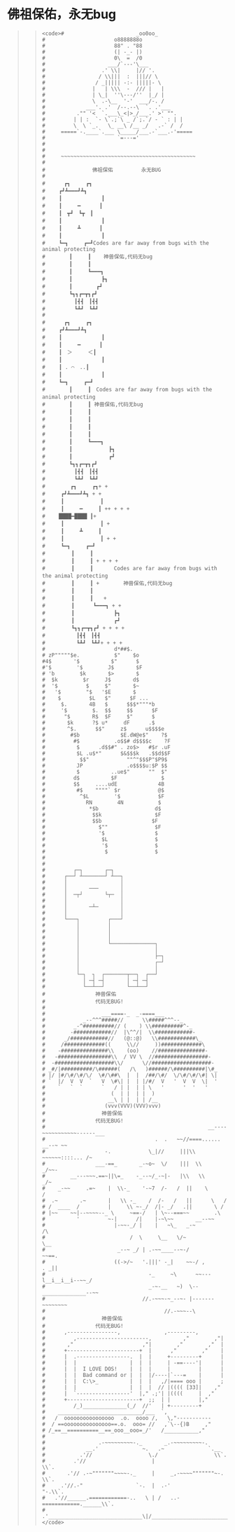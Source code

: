 # 佛祖保佑，永无bug


<blockquote>

>     
>     <code>#                       _oo0oo_
>     #                      o8888888o
>     #                      88" . "88
>     #                      (| -_- |)
>     #                      0\  =  /0
>     #                    ___/`---'\___
>     #                  .' \\|     |// '.
>     #                 / \\|||  :  |||// \
>     #                / _||||| -:- |||||- \
>     #               |   | \\\  -  /// |   |
>     #               | \_|  ''\---/''  |_/ |
>     #               \  .-\__  '-'  ___/-. /
>     #             ___'. .'  /--.--\  `. .'___
>     #          ."" '<  `.___\_<|>_/___.' >' "".
>     #         | | :  `- \`.;`\ _ /`;.`/ - ` : | |
>     #         \  \ `_.   \_ __\ /__ _/   .-` /  /
>     #     =====`-.____`.___ \_____/___.-`___.-'=====
>     #                       `=---='
>     #
>     #
>     #     ~~~~~~~~~~~~~~~~~~~~~~~~~~~~~~~~~~~~~~~~~~~
>     #
>     #               佛祖保佑         永无BUG
>     #
>     # 　　　┏┓　　　┏┓
>     # 　　┏┛┻━━━┛┻┓
>     # 　　┃　　　　　　　 ┃
>     # 　　┃　　　━　　　 ┃
>     # 　　┃　┳┛　┗┳　┃
>     # 　　┃　　　　　　　 ┃
>     # 　　┃　　　┻　　　 ┃
>     # 　　┃　　　　　　　 ┃
>     # 　　┗━┓　　　┏━┛Codes are far away from bugs with the animal protecting
>     # 　　　　┃　　　┃    神兽保佑,代码无bug
>     # 　　　　┃　　　┃
>     # 　　　　┃　　　┗━━━┓
>     # 　　　　┃　　　　　 ┣┓
>     # 　　　　┃　　　　 ┏┛
>     # 　　　　┗┓┓┏━┳┓┏┛
>     # 　　　　　┃┫┫　┃┫┫
>     # 　　　　　┗┻┛　┗┻┛
>     #
>     # 　　　┏┓　　　┏┓
>     # 　　┏┛┻━━━┛┻┓
>     # 　　┃　　　　　　　 ┃ 　
>     # 　　┃　　　━　　　 ┃
>     # 　　┃　＞　　　＜┃
>     # 　　┃　　　　　　　 ┃
>     # 　　┃ . ⌒　..┃
>     # 　　┃　　　　　　　 ┃
>     # 　　┗━┓　　　┏━┛
>     # 　　　　┃　　　┃　Codes are far away from bugs with the animal protecting　　　　　　　
>     # 　　　　┃　　　┃ 神兽保佑,代码无bug
>     # 　　　　┃　　　┃　　　　　　　　　　　
>     # 　　　　┃　　　┃ 　　　　　　
>     # 　　　　┃　　　┃
>     # 　　　　┃　　　┃　　　　　　　　　　　
>     # 　　　　┃　　　┗━━━┓
>     # 　　　　┃　　　　　　　┣┓
>     # 　　　　┃　　　　　　　┏┛
>     # 　　　　┗┓┓┏━┳┓┏┛
>     # 　　　　　┃┫┫　┃┫┫
>     # 　　　　　┗┻┛　┗┻┛
>     #        ┏┓　　　┏┓+ +
>     #　　　┏┛┻━━━┛┻┓ + +
>     #　　　┃　　　　　　　┃ 　
>     #　　　┃　　　━　　　┃ ++ + + +
>     #　　 ████━████ ┃+
>     #　　　┃　　　　　　　┃ +
>     #　　　┃　　　┻　　　┃
>     #　　　┃　　　　　　　┃ + +
>     #　　　┗━┓　　　┏━┛
>     #　　　　　┃　　　┃　　　　　　　　　　　
>     #　　　　　┃　　　┃ + + + +
>     #　　　　　┃　　　┃　　　　Codes are far away from bugs with the animal protecting　　　
>     #　　　　　┃　　　┃ + 　　　　神兽保佑,代码无bug　　
>     #　　　　　┃　　　┃
>     #　　　　　┃　　　┃　　+　　　　　　　　　
>     #　　　　　┃　 　　┗━━━┓ + +
>     #　　　　　┃ 　　　　　　　┣┓
>     #　　　　　┃ 　　　　　　　┏┛
>     #　　　　　┗┓┓┏━┳┓┏┛ + + + +
>     #　　　　　　┃┫┫　┃┫┫
>     #　　　　　　┗┻┛　┗┻┛+ + + +
>     #                      d*##$.
>     # zP"""""$e.           $"    $o
>     #4$       '$          $"      $
>     #'$        '$        J$       $F
>     # 'b        $k       $>       $
>     #  $k        $r     J$       d$
>     #  '$         $     $"       $~
>     #   '$        "$   '$E       $
>     #    $         $L   $"      $F ...
>     #     $.       4B   $      $$$*"""*b
>     #     '$        $.  $$     $$      $F
>     #      "$       R$  $F     $"      $
>     #       $k      ?$ u*     dF      .$
>     #       ^$.      $$"     z$      u$$$$e
>     #        #$b             $E.dW@e$"    ?$
>     #         #$           .o$$# d$$$$c    ?F
>     #          $      .d$$#" . zo$>   #$r .uF
>     #          $L .u$*"      $&$$$k   .$$d$$F
>     #           $$"            ""^"$$$P"$P9$
>     #          JP              .o$$$$u:$P $$
>     #          $          ..ue$"      ""  $"
>     #         d$          $F              $
>     #         $$     ....udE             4B
>     #          #$    """"` $r            @$
>     #           ^$L        '$            $F
>     #             RN        4N           $
>     #              *$b                  d$
>     #               $$k                 $F
>     #               $$b                $F
>     #                 $""               $F
>     #                 '$                $
>     #                  $L               $
>     #                  '$               $
>     #                   $               $
>     #
>     #
>     #         ┌─┐       ┌─┐
>     #      ┌──┘ ┴───────┘ ┴──┐
>     #      │                 │
>     #      │       ───       │
>     #      │  ─┬┘       └┬─  │
>     #      │                 │
>     #      │       ─┴─       │
>     #      │                 │
>     #      └───┐         ┌───┘
>     #          │         │
>     #          │         │
>     #          │         │
>     #          │         └──────────────┐
>     #          │                        │
>     #          │                        ├─┐
>     #          │                        ┌─┘
>     #          │                        │
>     #          └─┐  ┐  ┌───────┬──┐  ┌──┘
>     #            │ ─┤ ─┤       │ ─┤ ─┤
>     #            └──┴──┘       └──┴──┘
>     #                神兽保佑
>     #                代码无BUG!
>     #
>     #                  ___====-_  _-====___
>     #            _--^^^#####//      \\#####^^^--_
>     #         _-^##########// (    ) \\##########^-_
>     #        -############//  |\^^/|  \\############-
>     #      _/############//   (@::@)   \\############\_
>     #     /#############((     \\//     ))#############\
>     #    -###############\\    (oo)    //###############-
>     #   -#################\\  / VV \  //#################-
>     #  -###################\\/      \//###################-
>     # _#/|##########/\######(   /\   )######/\##########|\#_
>     # |/ |#/\#/\#/\/  \#/\##\  |  |  /##/\#/  \/\#/\#/\#| \|
>     # `  |/  V  V  `   V  \#\| |  | |/#/  V   '  V  V  \|  '
>     #    `   `  `      `   / | |  | | \   '      '  '   '
>     #                     (  | |  | |  )
>     #                    __\ | |  | | /__
>     #                   (vvv(VVV)(VVV)vvv)
>     #                  神兽保佑
>     #                代码无BUG!
>     #                                                    __----~~~~~~~~~~~------___
>     #                                   .  .   ~~//====......          __--~ ~~
>     #                   -.            \_|//     |||\\  ~~~~~~::::... /~
>     #                ___-==_       _-~o~  \/    |||  \\            _/~~-
>     #        __---~~~.==~||\=_    -_--~/_-~|-   |\\   \\        _/~
>     #    _-~~     .=~    |  \\-_    '-~7  /-   /  ||    \      /
>     #  .~       .~       |   \\ -_    /  /-   /   ||      \   /
>     # /  ____  /         |     \\ ~-_/  /|- _/   .||       \ /
>     # |~~    ~~|--~~~~--_ \     ~==-/   | \~--===~~        .\
>     #          '         ~-|      /|    |-~\~~       __--~~
>     #                      |-~~-_/ |    |   ~\_   _-~            /\
>     #                           /  \     \__   \/~                \__
>     #                       _--~ _/ | .-~~____--~-/                  ~~==.
>     #                      ((->/~   '.|||' -_|    ~~-/ ,              . _||
>     #                                 -_     ~\      ~~---l__i__i__i--~~_/
>     #                                 _-~-__   ~)  \--______________--~~
>     #                               //.-~~~-~_--~- |-------~~~~~~~~
>     #                                      //.-~~~--\
>     #                  神兽保佑
>     #                代码无BUG!
>     #      ,----------------,              ,---------,
>     #         ,-----------------------,          ,"        ,"|
>     #       ,"                      ,"|        ,"        ,"  |
>     #      +-----------------------+  |      ,"        ,"    |
>     #      |  .-----------------.  |  |     +---------+      |
>     #      |  |                 |  |  |     | -==----'|      |
>     #      |  |  I LOVE DOS!    |  |  |     |         |      |
>     #      |  |  Bad command or |  |  |/----|`---=    |      |
>     #      |  |  C:\>_          |  |  |   ,/|==== ooo |      ;
>     #      |  |                 |  |  |  // |(((( [33]|    ,"
>     #      |  `-----------------'  |," .;'| |((((     |  ,"
>     #      +-----------------------+  ;;  | |         |,"
>     #         /_)______________(_/  //'   | +---------+
>     #    ___________________________/___  `,
>     #   /  oooooooooooooooo  .o.  oooo /,   \,"-----------
>     #  / ==ooooooooooooooo==.o.  ooo= //   ,`\--{)B     ,"
>     # /_==__==========__==_ooo__ooo=_/'   /___________,"
>     #
>     #                 .-~~~~~~~~~-._       _.-~~~~~~~~~-.
>     #             __.'              ~.   .~              `.__
>     #           .'//                  \./                  \\`.
>     #         .'//                     |                     \\`.
>     #       .'// .-~"""""""~~~~-._     |     _,-~~~~"""""""~-. \\`.
>     #     .'//.-"                 `-.  |  .-'                 "-.\\`.
>     #   .'//______.============-..   \ | /   ..-============.______\\`.
>     # .'______________________________\|/______________________________`.</code>
> 
> 
</blockquote>

